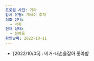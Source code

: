 ```yaml
---
프로필 사진: 기타
감시 유형: 개식이 추적
최초 상태:
  - 박쥐
현재 상태:
  - 징며듦
확인날짜: 2022-10-11
---
```

- [2022/10/05] : 버거-내손을잡아 좋아함